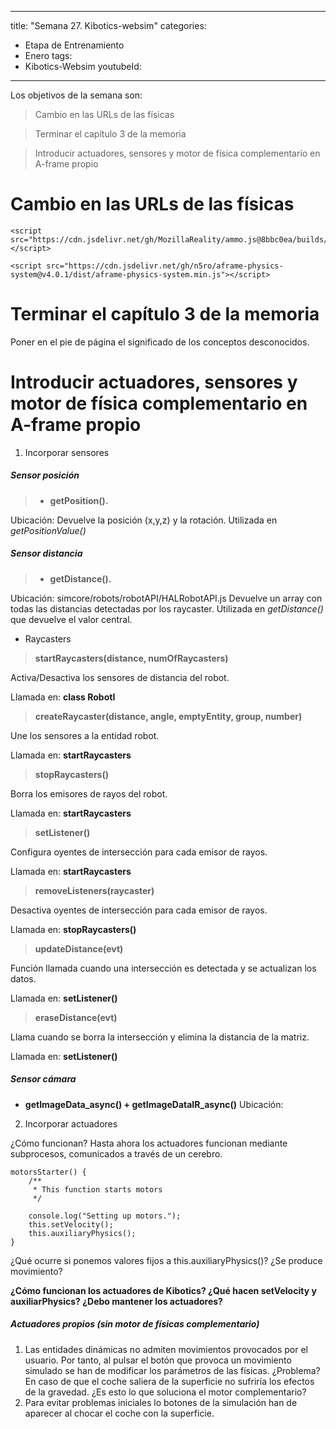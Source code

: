 
---
title: "Semana 27. Kibotics-websim"
categories:
  - Etapa de Entrenamiento
  - Enero
tags:
  - Kibotics-Websim
youtubeId: 
---

Los objetivos de la semana son:

> Cambio en las URLs de las físicas

> Terminar el capítulo 3 de la memoria 

> Introducir actuadores, sensores y motor de física complementario en A-frame propio

# Cambio en las URLs de las físicas

    <script src="https://cdn.jsdelivr.net/gh/MozillaReality/ammo.js@8bbc0ea/builds/ammo.wasm.js"></script>

    <script src="https://cdn.jsdelivr.net/gh/n5ro/aframe-physics-system@v4.0.1/dist/aframe-physics-system.min.js"></script>

# Terminar el capítulo 3 de la memoria 

Poner en el pie de página el significado de los conceptos desconocidos. 

# Introducir actuadores, sensores y motor de física complementario en A-frame propio

1. Incorporar sensores

##### Sensor posición

> * **getPosition().** 

  Ubicación: 
  Devuelve la posición (x,y,z) y la rotación.
  Utilizada en *getPositionValue()*
  
##### Sensor distancia

> * **getDistance().**

  Ubicación: simcore/robots/robotAPI/HALRobotAPI.js
  Devuelve un array con todas las distancias detectadas por los raycaster.
  Utilizada en *getDistance()* que devuelve el valor central. 
  
* Raycasters 

 > **startRaycasters(distance, numOfRaycasters)**
  
  Activa/Desactiva los sensores de distancia del robot.
  
  Llamada en: **class RobotI**
  
 > **createRaycaster(distance, angle, emptyEntity, group, number)**
  
  Une los sensores a la entidad robot.
  
  Llamada en: **startRaycasters**
  
 > **stopRaycasters()**
  
  Borra los emisores de rayos del robot.
  
  Llamada en: **startRaycasters**
  
 > **setListener()**
  
  Configura oyentes de intersección para cada emisor de rayos.
  
  Llamada en: **startRaycasters**
  
 > **removeListeners(raycaster)**
  
  Desactiva oyentes de intersección para cada emisor de rayos.
  
  Llamada en: **stopRaycasters()**
  
 > **updateDistance(evt)**
  
  Función llamada cuando una intersección es detectada y se actualizan los datos.
  
  Llamada en: **setListener()**
  
 > **eraseDistance(evt)**
  
  Llama cuando se borra la intersección y elimina la distancia de la matriz.
  
  Llamada en: **setListener()**
  
  
##### Sensor cámara
* **getImageData_async() + getImageDataIR_async()**
  Ubicación: 
  
2. Incorporar actuadores 

¿Cómo funcionan? Hasta ahora los actuadores funcionan mediante subprocesos, comunicados a través de un cerebro. 


    motorsStarter() {
        /**
         * This function starts motors
         */

        console.log("Setting up motors.");
        this.setVelocity();
        this.auxiliaryPhysics();
    }
    
    
¿Qué ocurre si ponemos valores fijos a this.auxiliaryPhysics()? ¿Se produce movimiento?

**¿Cómo funcionan los actuadores de Kibotics? ¿Qué hacen setVelocity y auxiliarPhysics? ¿Debo mantener los actuadores?**

##### Actuadores propios (sin motor de físicas complementario)

1. Las entidades dinámicas no admiten movimientos provocados por el usuario. Por tanto, al pulsar el botón que provoca un movimiento simulado se han de modificar los parámetros de las físicas. ¿Problema? En caso de que el coche saliera de la superficie no sufriría los efectos de la gravedad. ¿Es esto lo que soluciona el motor complementario?
2. Para evitar problemas iniciales lo botones de la simulación han de aparecer al chocar el coche con la superficie. 







